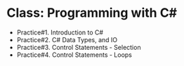 # Class: Programming with C#

- Practice#1. Introduction to C#
- Practice#2. C# Data Types, and IO
- Practice#3. Control Statements - Selection
- Practice#4. Control Statements - Loops
